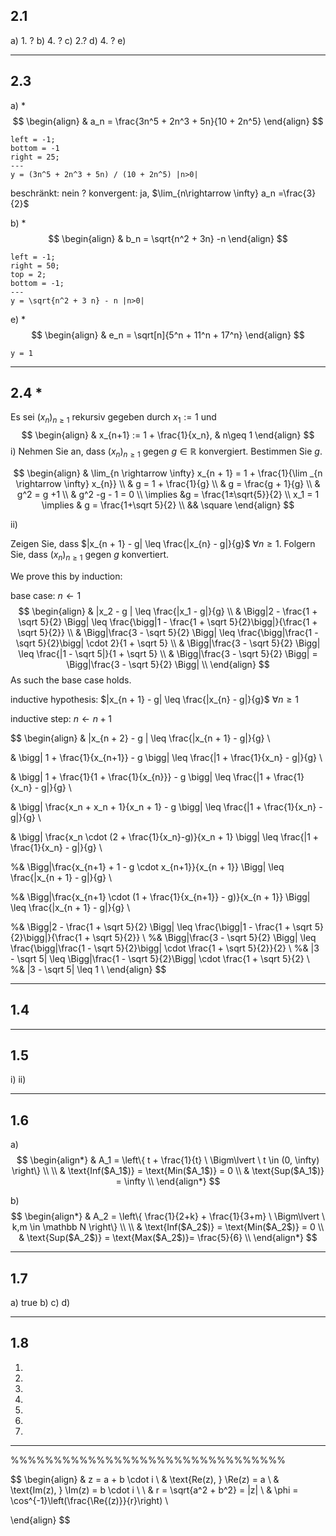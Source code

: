 ## 2.1
a) 1. ?
b) 4. ?
c) 2.?
d) 4. ?
e) 

___
## 2.3 
a) \*
$$
\begin{align}
& a_n = \frac{3n^5 + 2n^3 + 5n}{10 + 2n^5}
\end{align}
$$
```desmos-graph
left = -1;
bottom = -1
right = 25;
---
y = (3n^5 + 2n^3 + 5n) / (10 + 2n^5) |n>0|
```

beschränkt: nein ?
konvergent: ja, $\lim_{n\rightarrow \infty} a_n =\frac{3}{2}$ 

b) \*
$$
\begin{align}
& b_n = \sqrt{n^2 + 3n} -n
\end{align}
$$
```desmos-graph
left = -1;
right = 50;
top = 2;
bottom = -1;
---
y = \sqrt{n^2 + 3 n} - n |n>0|
```



e) \*
$$
\begin{align}
& e_n = \sqrt[n]{5^n + 11^n + 17^n}
\end{align}
$$
```desmos-graph
y = 1
```
        
___
## 2.4 \*
Es sei $(x_n)_{n\geq 1}$ rekursiv gegeben durch $x_1 := 1$ und
$$
\begin{align}
& x_{n+1} := 1 + \frac{1}{x_n}, & n\geq 1 
\end{align}
$$
i) Nehmen Sie an, dass $(x_n)_{n\geq 1}$ gegen $g \in \mathbb R$ konvergiert. Bestimmen Sie $g$.

$$
\begin{align}
& \lim_{n \rightarrow \infty} x_{n + 1} = 1 + \frac{1}{\lim _{n \rightarrow \infty} x_{n}} \\
& g = 1 + \frac{1}{g} \\
& g = \frac{g + 1}{g} \\
& g^2 = g +1 \\
& g^2 -g - 1 = 0 \\
\implies &g = \frac{1±\sqrt{5}}{2} \\
x_1 = 1 \implies & g = \frac{1+\sqrt 5}{2} \\
&& \square
\end{align}
$$


ii)

Zeigen Sie, dass $|x_{n + 1} - g| \leq \frac{|x_{n} - g|}{g}$ $\forall n \geq 1$. Folgern Sie, dass $(x_n)_{n\geq 1}$ gegen $g$ konvertiert.

We prove this by induction:

base case:
$n \leftarrow 1$
$$
\begin{align}
& |x_2 - g | \leq \frac{|x_1 - g|}{g} \\
& \Bigg|2 - \frac{1 + \sqrt 5}{2} \Bigg| \leq \frac{\bigg|1 - \frac{1 + \sqrt 5}{2}\bigg|}{\frac{1 + \sqrt 5}{2}} \\
& \Bigg|\frac{3 - \sqrt 5}{2} \Bigg| \leq \frac{\bigg|\frac{1 - \sqrt 5}{2}\bigg| \cdot 2}{1 + \sqrt 5} \\
& \Bigg|\frac{3 - \sqrt 5}{2} \Bigg| \leq \frac{|1 - \sqrt 5|}{1 + \sqrt 5} \\
& \Bigg|\frac{3 - \sqrt 5}{2} \Bigg| = \Bigg|\frac{3 - \sqrt 5}{2} \Bigg| \\
\end{align}
$$
As such the base case holds.


inductive hypothesis:
$|x_{n + 1} - g| \leq \frac{|x_{n} - g|}{g}$ $\forall n \geq 1$


inductive step:
$n \leftarrow n + 1$

$$
\begin{align}
& |x_{n + 2} - g | \leq \frac{|x_{n + 1} - g|}{g} \\

& \bigg| 1 + \frac{1}{x_{n+1}} - g \bigg| \leq \frac{|1 + \frac{1}{x_n} - g|}{g} \\

& \bigg| 1 + \frac{1}{1 + \frac{1}{x_{n}}} - g \bigg| \leq \frac{|1 + \frac{1}{x_n} - g|}{g} \\

& \bigg| \frac{x_n + x_n + 1}{x_n + 1} - g \bigg| \leq \frac{|1 + \frac{1}{x_n} - g|}{g} \\

& \bigg| \frac{x_n \cdot (2 + \frac{1}{x_n}-g)}{x_n + 1} \bigg| \leq \frac{|1 + \frac{1}{x_n} - g|}{g} \\



%& \Bigg|\frac{x_{n+1} + 1 - g \cdot x_{n+1}}{x_{n + 1}} \Bigg| \leq \frac{|x_{n + 1} - g|}{g} \\

%& \Bigg|\frac{x_{n+1} \cdot (1 + \frac{1}{x_{n+1}} - g)}{x_{n + 1}} \Bigg| \leq \frac{|x_{n + 1} - g|}{g} \\


%& \Bigg|2 - \frac{1 + \sqrt 5}{2} \Bigg| \leq \frac{\bigg|1 - \frac{1 + \sqrt 5}{2}\bigg|}{\frac{1 + \sqrt 5}{2}} \\
%& \Bigg|\frac{3 - \sqrt 5}{2} \Bigg| \leq \frac{\bigg|\frac{1 - \sqrt 5}{2}\bigg| \cdot \frac{1 + \sqrt 5}{2}}{2} \\
%& |3 - \sqrt 5| \leq \Bigg|\frac{1 - \sqrt 5}{2}\Bigg| \cdot \frac{1 + \sqrt 5}{2} \\
%& |3 - \sqrt 5| \leq 1 \\
\end{align}
$$



___
## 1.4

___
## 1.5
i)
ii)

___
## 1.6
a)
$$
\begin{align*}
& A_1 = \left\{ t + \frac{1}{t} \ \Bigm\lvert \ t \in (0, \infty) \right\} \\ \\
& \text{Inf($A_1$)} = \text{Min($A_1$)} = 0 \\
& \text{Sup($A_1$)} = \infty \\
\end{align*}
$$

b)
$$
\begin{align*}
& A_2 = \left\{ \frac{1}{2+k} + \frac{1}{3+m} \ \Bigm\lvert \ k,m \in \mathbb N \right\} \\ \\
& \text{Inf($A_2$)} = \text{Min($A_2$)} = 0 \\
& \text{Sup($A_2$)} = \text{Max($A_2$)}= \frac{5}{6} \\
\end{align*}
$$

___
## 1.7
a) true
b) 
c)
d)

___
## 1.8




1)
2)
3)
4)
5)
6)
7)



___
%%%%%%%%%%%%%%%%%%%%%%%%%%%%%%%%


$$
\begin{align}
& z = a + b \cdot i \\
& \text{Re(z), } \Re(z) = a \\
& \text{Im(z), } \Im(z) = b \cdot i \\ \\
& r = \sqrt{a^2 + b^2} = |z| \\
& \phi = \cos^{-1}\left(\frac{\Re{(z)}}{r}\right) \\

\end{align}
$$




